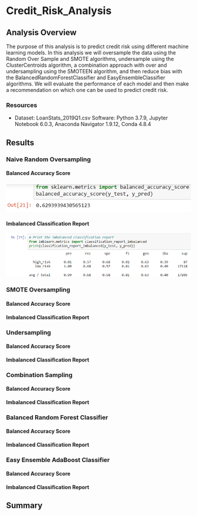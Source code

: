 # Credit_Risk_Analysis

## Analysis Overview
The purpose of this analysis is to predict credit risk using different machine learning models. In this analysis we will oversample the data using the Random Over Sample and SMOTE algorithms, undersample using the ClusterCentroids algorithm, a combination approach with over and undersampling using the SMOTEEN algorithm, and then reduce bias with the BalancedRandomForestClassifier and EasyEnsembleClassifier algorithms. We will evaluate the performance of each model and then make a recommendation on which one can be used to predict credit risk.
### Resources
- Dataset: LoanStats_2019Q1.csv
Software: Python 3.7.9, Jupyter Notebook 6.0.3, Anaconda Navigator 1.9.12, Conda 4.8.4
## Results
### Naive Random Oversampling
#### Balanced Accuracy Score
![image](https://github.com/awill1786/Credit_Risk_Analysis/blob/main/Module-17-Challenge-Resources/NRO_balanced_accuracy_score.png?raw=true)
#### Imbalanced Classification Report
![image](https://github.com/awill1786/Credit_Risk_Analysis/blob/main/Module-17-Challenge-Resources/NRO_imbalanced_classification_report.png?raw=true)
### SMOTE Oversampling
#### Balanced Accuracy Score
#### Imbalanced Classification Report
### Undersampling
#### Balanced Accuracy Score
#### Imbalanced Classification Report
### Combination Sampling
#### Balanced Accuracy Score
#### Imbalanced Classification Report
### Balanced Random Forest Classifier
#### Balanced Accuracy Score
#### Imbalanced Classification Report
### Easy Ensemble AdaBoost Classifier
#### Balanced Accuracy Score
#### Imbalanced Classification Report
## Summary
